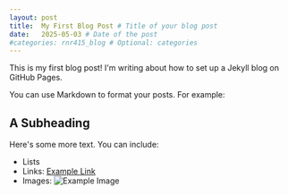 ```yaml
---
layout: post
title:  My First Blog Post # Title of your blog post
date:   2025-05-03 # Date of the post
#categories: rnr415_blog # Optional: categories
---
```


This is my first blog post!  I'm writing about how to set up a Jekyll blog on GitHub Pages.

You can use Markdown to format your posts.  For example:

## A Subheading

Here's some more text.  You can include:

* Lists
* Links: [Example Link](https://example.com)
* Images: ![Example Image](https://via.placeholder.com/150)
